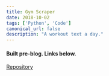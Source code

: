 ```yaml
---
title: Gym Scraper
date: 2018-10-02
tags: ['Python', 'Code']
canonical_url: false
description: "A workout text a day."
---
```

#### Built pre-blog. Links below.

[Repository](https://github.com/delafields/GymScraper)